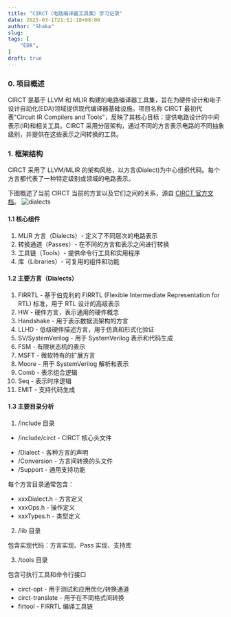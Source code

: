 ```yaml
---
title: "CIRCT（电路编译器工具集）学习记录"
date: 2025-03-1T21:51:18+08:00
author: "Shaka"
slug: 
tags: [
    "EDA",
]
draft: true
---
```


### 0. 项目概述

CIRCT 是基于 LLVM 和 MLIR 构建的电路编译器工具集，旨在为硬件设计和电子设计自动化(EDA)领域提供现代编译器基础设施。项目名称 CIRCT 最初代表"Circuit IR Compilers and Tools"，反映了其核心目标：提供电路设计的中间表示(IR)和相关工具。CIRCT 采用分层架构，通过不同的方言表示电路的不同抽象级别，并提供在这些表示之间转换的工具。


### 1. 框架结构

CIRCT 采用了 LLVM/MLIR 的架构风格，以方言(Dialect)为中心组织代码。每个方言都代表了一种特定级别或领域的电路表示。

下图概述了当前 CIRCT 当前的方言以及它们之间的关系，源自 [CIRCT 官方文档](https://circt.llvm.org/)。
![dialects](https://circt.llvm.org/includes/img/dialects.svg)

#### 1.1 核心组件

1. MLIR 方言（Dialects）- 定义了不同层次的电路表示
2. 转换通道（Passes）- 在不同的方言和表示之间进行转换
3. 工具链（Tools）- 提供命令行工具和实用程序
4. 库（Libraries）- 可复用的组件和功能

#### 1.2 主要方言（Dialects）

1. FIRRTL - 基于伯克利的 FIRRTL (Flexible Intermediate Representation for RTL) 标准，用于 RTL 设计的高级表示
2. HW - 硬件方言，表示通用的硬件概念
3. Handshake - 用于表示数据流架构的方言
4. LLHD - 低级硬件描述方言，用于仿真和形式化验证
5. SV/SystemVerilog - 用于 SystemVerilog 表示和代码生成
6. FSM - 有限状态机的表示
7. MSFT - 微软特有的扩展方言
8. Moore - 用于 SystemVerilog 解析和表示
9. Comb - 表示组合逻辑
10. Seq - 表示时序逻辑
11. EMIT - 支持代码生成

#### 1.3 主要目录分析

1. /include 目录

- /include/circt - CIRCT 核心头文件
 + /Dialect - 各种方言的声明
 + /Conversion - 方言间转换的头文件
 + /Support - 通用支持功能

每个方言目录通常包含：

- xxxDialect.h - 方言定义
- xxxOps.h - 操作定义
- xxxTypes.h - 类型定义

2. /lib 目录

包含实现代码：方言实现、Pass 实现、支持库

3. /tools 目录

包含可执行工具和命令行接口

- circt-opt - 用于测试和应用优化/转换通道
- circt-translate - 用于在不同格式间转换
- firtool - FIRRTL 编译工具链

###